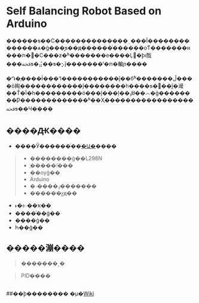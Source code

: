 # Self Balancing Robot Based on Arduino
������ƽ��С��������������﮵���Ϊ��������������ѧ�ġ���̬ƽ��ԭ������ͨ������оƬ�������н���ת�򡣵�С���ƶ�ʱ�������е����Ļ᲻�ϸı䣬���ﵽƽ�⣬��ƽ�⡢ǰ�������ˡ�ת�䡢ɲ����

�Դ�ֱ����Ϊ���ߣ�����������ǰ��бʱ�������ڵ����õ綯������������ǰ��������һ����ƽ�⳵��ǰ�㵹��Ť�أ�һ���������ó���ǰ���ļ��ٶȣ��෴�ģ��������Ƿ�������������ʱ��Ҳ�����������������ﵽƽ��Ч����

## ����Ԫ����
* ����Ӳ������ͨ��[�Ա�](http://www.taobao.com)����
>* ��������ģ��L298N
>* ֱ�����ٵ���
>* ��ѹģ��
>* Arduino
>* �˴����ٶ�������
>* ������չԭ��
 * ˫�ᰴ��ҡ��
 * ����ͨ��ģ��
 * ����ģ��
 * Һ��ģ��
## 

## �����漰����
>�������˲�

>PID����

## 
##��ϸ��������
�μ�[Wiki](/Arduino_Self_Balancing_Robot/wiki)
